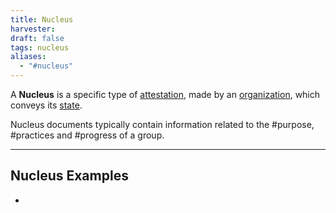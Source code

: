 ```yaml
---
title: Nucleus
harvester: 
draft: false
tags: nucleus
aliases:
  - "#nucleus"
---
```


A **Nucleus** is a specific type of [attestation](tags/attestations.md), made by an [organization](tags/groups/index.md),  which conveys its [state](tags/groups/state.md).

Nucleus documents typically contain information related to the #purpose, #practices and #progress of a group.

---

## Nucleus Examples

- 

